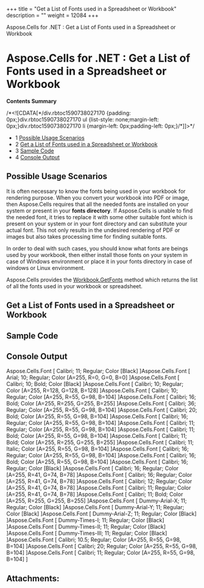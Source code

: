 +++
title = "Get a List of Fonts used in a Spreadsheet or Workbook" 
description = "" 
weight = 12084 
+++

Aspose.Cells for .NET : Get a List of Fonts used in a Spreadsheet or Workbook  

# Aspose.Cells for .NET : Get a List of Fonts used in a Spreadsheet or Workbook


**Contents Summary**

/\*<!\[CDATA\[\*/div.rbtoc1590738027170 {padding: 0px;}div.rbtoc1590738027170 ul {list-style: none;margin-left: 0px;}div.rbtoc1590738027170 li {margin-left: 0px;padding-left: 0px;}/\*\]\]>\*/

*   1 [Possible Usage Scenarios](#GetaListofFontsusedinaSpreadsheetorWorkbook-PossibleUsageScenarios)
*   2 [Get a List of Fonts used in a Spreadsheet or Workbook](#GetaListofFontsusedinaSpreadsheetorWorkbook-GetaListofFontsusedinaSpreadsheetorWorkbook)
*   3 [Sample Code](#GetaListofFontsusedinaSpreadsheetorWorkbook-SampleCode)
*   4 [Console Output](#GetaListofFontsusedinaSpreadsheetorWorkbook-ConsoleOutput)

## Possible Usage Scenarios

It is often necessary to know the fonts being used in your workbook for rendering purpose. When you convert your workbook into PDF or image, then Aspose.Cells requires that all the needed fonts are installed on your system or present in your **fonts directory**. If Aspose.Cells is unable to find the needed font, it tries to replace it with some other suitable font which is present on your system or in your font directory and can substitute your actual font. This not only results in the undesired rendering of PDF or images but also takes processing time for finding suitable fonts.

In order to deal with such cases, you should know what fonts are beings used by your workbook, then either install those fonts on your system in case of Windows environment or place it in your fonts directory in case of windows or Linux environment.

Aspose.Cells provides the [Workbook.GetFonts](https://apireference.aspose.com/net/cells/aspose.cells/workbook/methods/getfonts) method which returns the list of all the fonts used in your workbook or spreadsheet.

## Get a List of Fonts used in a Spreadsheet or Workbook



## Sample Code

## Console Output


Aspose.Cells.Font \[ Calibri; 11; Regular; Color \[Black\] \]Aspose.Cells.Font \[ Arial; 10; Regular; Color \[A=255, R=0, G=0, B=0\] \]Aspose.Cells.Font \[ Calibri; 10; Bold; Color \[Black\] \]Aspose.Cells.Font \[ Calibri; 10; Regular; Color \[A=255, R=128, G=128, B=128\] \]Aspose.Cells.Font \[ Calibri; 10; Regular; Color \[A=255, R=55, G=98, B=104\] \]Aspose.Cells.Font \[ Calibri; 16; Bold; Color \[A=255, R=255, G=255, B=255\] \]Aspose.Cells.Font \[ Calibri; 36; Regular; Color \[A=255, R=55, G=98, B=104\] \]Aspose.Cells.Font \[ Calibri; 20; Bold; Color \[A=255, R=55, G=98, B=104\] \]Aspose.Cells.Font \[ Calibri; 16; Regular; Color \[A=255, R=55, G=98, B=104\] \]Aspose.Cells.Font \[ Calibri; 11; Regular; Color \[A=255, R=55, G=98, B=104\] \]Aspose.Cells.Font \[ Calibri; 11; Bold; Color \[A=255, R=55, G=98, B=104\] \]Aspose.Cells.Font \[ Calibri; 11; Bold; Color \[A=255, R=255, G=255, B=255\] \]Aspose.Cells.Font \[ Calibri; 11; Italic; Color \[A=255, R=55, G=98, B=104\] \]Aspose.Cells.Font \[ Calibri; 16; Regular; Color \[A=255, R=55, G=98, B=104\] \]Aspose.Cells.Font \[ Calibri; 16; Bold; Color \[A=255, R=55, G=98, B=104\] \]Aspose.Cells.Font \[ Calibri; 16; Regular; Color \[Black\] \]Aspose.Cells.Font \[ Calibri; 16; Regular; Color \[A=255, R=41, G=74, B=78\] \]Aspose.Cells.Font \[ Calibri; 16; Regular; Color \[A=255, R=41, G=74, B=78\] \]Aspose.Cells.Font \[ Calibri; 12; Regular; Color \[A=255, R=41, G=74, B=78\] \]Aspose.Cells.Font \[ Calibri; 11; Regular; Color \[A=255, R=41, G=74, B=78\] \]Aspose.Cells.Font \[ Calibri; 11; Bold; Color \[A=255, R=255, G=255, B=255\] \]Aspose.Cells.Font \[ Dummy-Arial-X; 11; Regular; Color \[Black\] \]Aspose.Cells.Font \[ Dummy-Arial-Y; 11; Regular; Color \[Black\] \]Aspose.Cells.Font \[ Dummy-Arial-Z; 11; Regular; Color \[Black\] \]Aspose.Cells.Font \[ Dummy-Times-I; 11; Regular; Color \[Black\] \]Aspose.Cells.Font \[ Dummy-Times-II; 11; Regular; Color \[Black\] \]Aspose.Cells.Font \[ Dummy-Times-III; 11; Regular; Color \[Black\] \]Aspose.Cells.Font \[ Calibri; 10.5; Regular; Color \[A=255, R=55, G=98, B=104\] \]Aspose.Cells.Font \[ Calibri; 20; Regular; Color \[A=255, R=55, G=98, B=104\] \]Aspose.Cells.Font \[ Calibri; 11; Regular; Color \[A=255, R=55, G=98, B=104\] \]

## Attachments:


